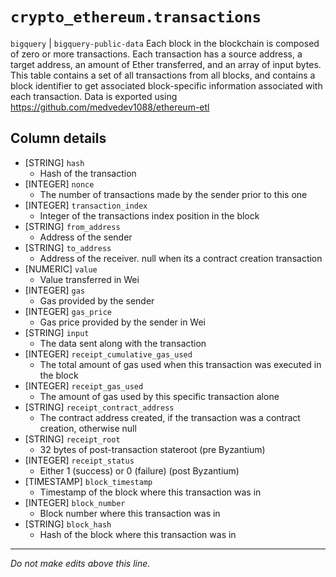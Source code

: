 # `crypto_ethereum.transactions`
`bigquery` | `bigquery-public-data`
Each block in the blockchain is composed of zero or more transactions. Each transaction has a source address, a target address, an amount of Ether transferred, and an array of input bytes.
This table contains a set of all transactions from all blocks, and contains a block identifier to get associated block-specific information associated with each transaction.
Data is exported using https://github.com/medvedev1088/ethereum-etl


## Column details
* [STRING]    `hash`
  - Hash of the transaction
* [INTEGER]   `nonce`
  - The number of transactions made by the sender prior to this one
* [INTEGER]   `transaction_index`
  - Integer of the transactions index position in the block
* [STRING]    `from_address`
  - Address of the sender
* [STRING]    `to_address`
  - Address of the receiver. null when its a contract creation transaction
* [NUMERIC]   `value`
  - Value transferred in Wei
* [INTEGER]   `gas`
  - Gas provided by the sender
* [INTEGER]   `gas_price`
  - Gas price provided by the sender in Wei
* [STRING]    `input`
  - The data sent along with the transaction
* [INTEGER]   `receipt_cumulative_gas_used`
  - The total amount of gas used when this transaction was executed in the block
* [INTEGER]   `receipt_gas_used`
  - The amount of gas used by this specific transaction alone
* [STRING]    `receipt_contract_address`
  - The contract address created, if the transaction was a contract creation, otherwise null
* [STRING]    `receipt_root`
  - 32 bytes of post-transaction stateroot (pre Byzantium)
* [INTEGER]   `receipt_status`
  - Either 1 (success) or 0 (failure) (post Byzantium)
* [TIMESTAMP] `block_timestamp`
  - Timestamp of the block where this transaction was in
* [INTEGER]   `block_number`
  - Block number where this transaction was in
* [STRING]    `block_hash`
  - Hash of the block where this transaction was in

-------------------------------------------------------------------------------
*Do not make edits above this line.*
